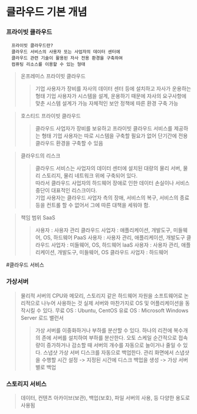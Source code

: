 # 클라우드 기본 개념


### 프라이빗 클라우드
```
  프라이빗 클라우드란? 
  클라우드 서비스의 사용자 또는 사업자의 데이터 센터에 
  클라우드 관련 기술이 활용된 자사 전용 환경을 구축하여 
  컴퓨팅 리소스를 이용할 수 있는 형태
```
  > 온프레미스 프라이빗 클라우드
  > > 기업 사용자가 장비를 자사의 데이터 센터 등에 설치하고 자사가 운용하는 형태
  > > 기업 사용자가 시스템을 설계, 운용하기 때문에 자사의 요구사항에 맞춘 시스템 설계가 가능
  > > 자체적인 보안 정책에 따른 환경 구축 가능

  > 호스티드 프라이빗 클라우드
  > > 클라우드 사업자가 장비를 보유하고 프라이빗 클라우드 서비스를 제공하는 형태
  > > 기업 사용자는 따로 시스템을 구축할 필요가 없어 단기간에 전용 클라우드 환경을 구축할 수 있음

  > 클라우드의 리스크
  > > 클라우드 서비스는 사업자의 데이터 센터에 설치된 대량의 물리 서버, 물리 스토리지, 물리 네트워크 위에 구축되어 있다.<br/>
  > > 따라서 클라우드 사업자의 하드웨어 장애로 인한 데이터 손실이나 서비스 중단이 대표적인 리스크이다.<br/>
  > > 기업 사용자는 클라우드 사업자 측의 장애, 서비스의 복구, 서비스의 종료 등을 컨트롤 할 수 없어서 그에 따른 대책을 세워야 함.


  > 책임 범위
  > SaaS
  > > 사용자 : 사용자 관리
  > > 클라우드 사업자 : 애플리케이션, 개발도구, 미들웨어, OS, 하드웨어
  > PaaS
  > > 사용자 : 사용자 관리, 애플리케이션, 개발도구
  > > 클라우드 사업자 : 미들웨어, OS, 하드웨어
  > IaaS
  > > 사용자 : 사용자 관리, 애플리케이션, 개발도구, 미들웨어, OS
  > > 클라우드 사업자 : 하드웨어


#클라우드 서비스

### 가상서버
  > 물리적 서버의 CPU와 메모리, 스토리지 같은 하드웨어 자원을 소프트웨어로 논리적으로 나누어 사용하는 것
  > 실제 서버와 마찬가지로 OS 및 어플리케이션을 동작시킬 수 있다.
  > 무료 OS : Ubuntu, CentOS
  > 유료 OS : Microsoft Windows Server
  > 로드 밸런서
  > > 가상 서버를 이중화하거나 부하를 분산할 수 있다.
  > > 하나의 리전에 복수개의 존에 서버를 설치하여 부하를 분산한다.
  > 오토 스케일
  > > 순간적으로 접속량이 증가하거나 감소할 때 서버의 개수를 자동으로 늘이거나 줄일 수 있다.
  > 스냅샷
  > > 가상 서버 디스크를 자동으로 백업한다.
  > > 관리 화면에서 스냅샷을 수행할 시간 설정 -> 지정된 시간에 디스크 백업을 생성 -> 가상 서버별로 백업
### 스토리지 서비스
  > 데이터, 컨텐츠 아카이브(보관), 백업(보호), 파일 서버의 사용, 등 다양한 용도로 사용됨
